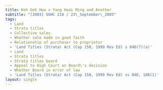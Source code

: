 ```yaml
---
title: Koh Gek Hwa v Yang Hwai Ming and Another
subtitle: "[2003] SGHC 216 / 23\_September\_2003"
tags:
  - Land
  - Strata titles
  - Collective sales
  - Whether sale made in good faith
  - Relationship of purchaser to proprietor
  - 'Land Titles (Strata) Act (Cap 158, 1999 Rev Ed) s 84D(7)(a)'
  - Land
  - Strata titles
  - Strata titles board
  - Appeal to High Court on Board\'s decision
  - Whether Board in error of law
  - 'Land Titles (Strata) Act (Cap 158, 1999 Rev Ed) ss 84D, 108(1)'
layout: single
---
```


